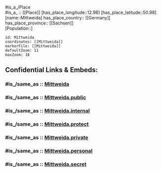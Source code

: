 ﻿---
confidential: public
isDeleted: false
location:
- 50.98
- 12.98
mapmarker: city
mapzoom:
- 7
- 12
SpocWebEntityId: 32518
tags:
- geo/City
type: City
---

#is_a_/Place  
#is_a_ :: [[Place]] 
[has_place_longitude::12.98] 
[has_place_latitude::50.98] 
[name::Mittweida] 
has_place_country:: [[Germany]]  
has_place_province:: [[Sachsen]]  
[Population::] 



```leaflet
id: Mittweida
coordinates: [[Mittweida]] 
markerFile: [[Mittweida]] 
defaultZoom: 11 
maxZoom: 18
```


## Confidential Links & Embeds: 

### #is_/same_as :: [Mittweida](/_Standards/Earth/Continent/Europe/Europe~Central/Germany/Germany~East/Sachsen/counties~Sachsen/Mittelsachsen/cities~Mittelsachsen/Mittweida.md) 

### #is_/same_as :: [Mittweida.public](/_public/Earth/Continent/Europe/Europe~Central/Germany/Germany~East/Sachsen/counties~Sachsen/Mittelsachsen/cities~Mittelsachsen/Mittweida.public.md) 

### #is_/same_as :: [Mittweida.internal](/_internal/Earth/Continent/Europe/Europe~Central/Germany/Germany~East/Sachsen/counties~Sachsen/Mittelsachsen/cities~Mittelsachsen/Mittweida.internal.md) 

### #is_/same_as :: [Mittweida.protect](/_protect/Earth/Continent/Europe/Europe~Central/Germany/Germany~East/Sachsen/counties~Sachsen/Mittelsachsen/cities~Mittelsachsen/Mittweida.protect.md) 

### #is_/same_as :: [Mittweida.private](/_private/Earth/Continent/Europe/Europe~Central/Germany/Germany~East/Sachsen/counties~Sachsen/Mittelsachsen/cities~Mittelsachsen/Mittweida.private.md) 

### #is_/same_as :: [Mittweida.personal](/_personal/Earth/Continent/Europe/Europe~Central/Germany/Germany~East/Sachsen/counties~Sachsen/Mittelsachsen/cities~Mittelsachsen/Mittweida.personal.md) 

### #is_/same_as :: [Mittweida.secret](/_secret/Earth/Continent/Europe/Europe~Central/Germany/Germany~East/Sachsen/counties~Sachsen/Mittelsachsen/cities~Mittelsachsen/Mittweida.secret.md)

